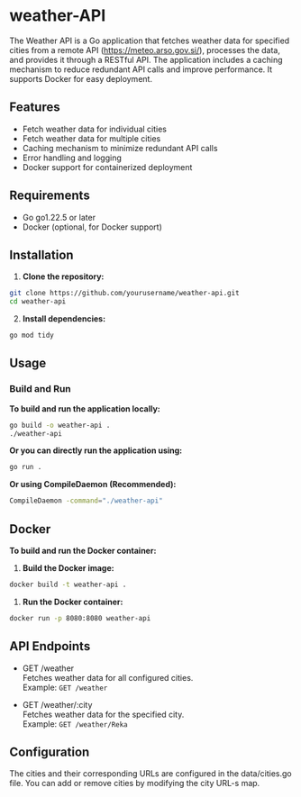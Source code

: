 # weather-API
The Weather API is a Go application that fetches weather data for specified cities from a remote API (https://meteo.arso.gov.si/), processes the data, and provides it through a RESTful API. The application includes a caching mechanism to reduce redundant API calls and improve performance. It supports Docker for easy deployment.

## Features
- Fetch weather data for individual cities
- Fetch weather data for multiple cities
- Caching mechanism to minimize redundant API calls
- Error handling and logging
- Docker support for containerized deployment

## Requirements
- Go go1.22.5 or later
- Docker (optional, for Docker support)

## Installation

1. **Clone the repository:**

```sh
git clone https://github.com/yourusername/weather-api.git
cd weather-api
```

2. **Install dependencies:**
```sh
go mod tidy
```
## Usage
### Build and Run

**To build and run the application locally:**
```sh
go build -o weather-api .
./weather-api
```

**Or you can directly run the application using:**
```sh
go run .
```

**Or using CompileDaemon (Recommended):**
```sh
CompileDaemon -command="./weather-api"
```

## Docker

**To build and run the Docker container:**

1. **Build the Docker image:**
```sh
docker build -t weather-api .
```

1. **Run the Docker container:**
```sh
docker run -p 8080:8080 weather-api
```

## API Endpoints

- GET /weather  
  Fetches weather data for all configured cities.  
  Example: `GET /weather`

- GET /weather/:city  
  Fetches weather data for the specified city.  
  Example: `GET /weather/Reka`

## Configuration

The cities and their corresponding URLs are configured in the data/cities.go file. You can add or remove cities by modifying the city URL-s map.

